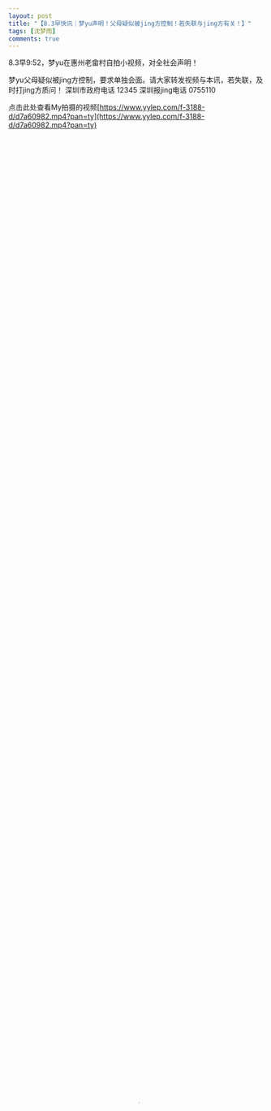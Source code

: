 ```yaml
---
layout: post
title: "【8.3早快讯｜梦yu声明！父母疑似被jing方控制！若失联与jing方有关！】"
tags: [沈梦雨]
comments: true
---
```


8.3早9:52，梦yu在惠州老畲村自拍小视频，对全社会声明！

梦yu父母疑似被jing方控制，要求单独会面。请大家转发视频与本讯，若失联，及时打jing方质问！
深圳市政府电话 12345
深圳报jing电话 0755110

点击此处查看My拍摄的视频[https://www.yylep.com/f-3188-d/d7a60982.mp4?pan=ty](https://www.yylep.com/f-3188-d/d7a60982.mp4?pan=ty)

<div id="a1" class="dplayer"><video src="https://cloud189-nj.oos-js.ctyunapi.cn/a2660456-5e14-44a3-acac-420e7d77d3a1?x-amz-UFID=1152612473395026&amp;x-amz-FSIZE=9524879&amp;response-content-type=video/mp4&amp;Expires=1533298015&amp;x-amz-UID=629396471&amp;response-content-disposition=attachment%3Bfilename%3D%22ac50681bc9be0d0aa1485d8c55ebf779.mp4%22&amp;AWSAccessKeyId=ad2d051c334eb8bbf4c1&amp;x-amz-CLOUDTYPEIN=PERSON&amp;Signature=dvks2Dki66TvIN0kW7eCH738mks%3D" controls="controls" autoplay="autoplay" poster="loading.gif" x-webkit-airplay="allow" width="100%" height="100%"></video></div>



